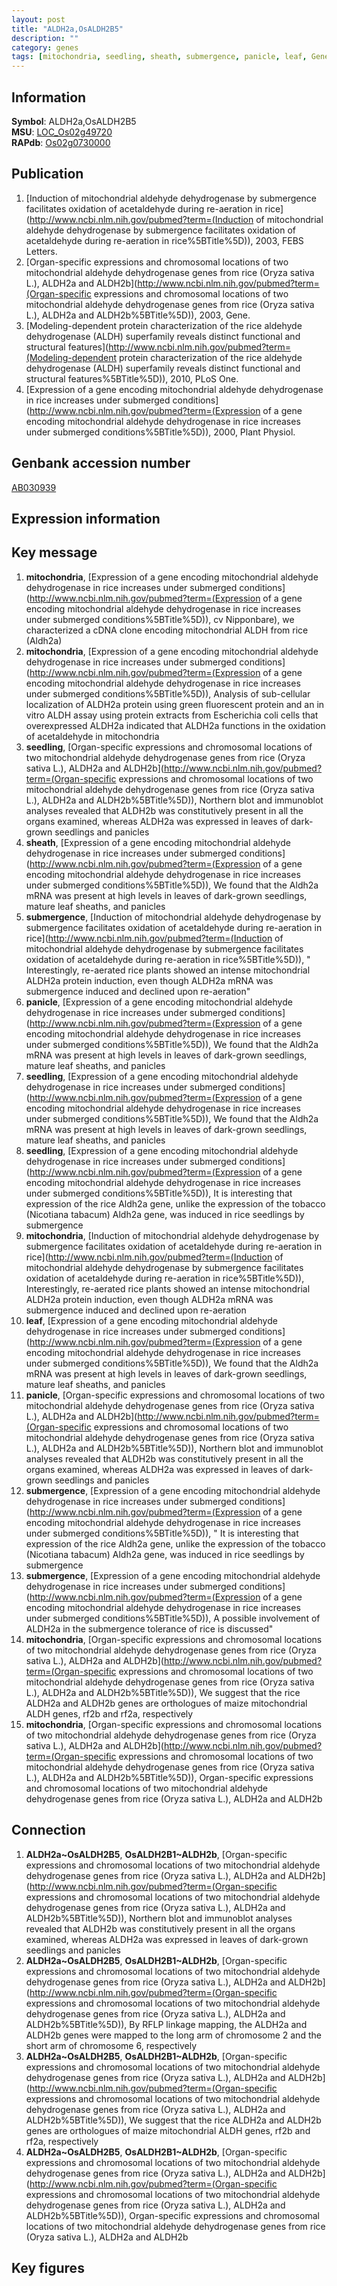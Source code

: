 ```yaml
---
layout: post
title: "ALDH2a,OsALDH2B5"
description: ""
category: genes
tags: [mitochondria, seedling, sheath, submergence, panicle, leaf, Gene]
---
```


## Information
__Symbol__: ALDH2a,OsALDH2B5  
__MSU__: [LOC_Os02g49720](http://rice.plantbiology.msu.edu/cgi-bin/ORF_infopage.cgi?orf=LOC_Os02g49720)  
__RAPdb__: [Os02g0730000](http://rapdb.dna.affrc.go.jp/viewer/gbrowse_details/irgsp1?name=Os02g0730000)  

## Publication
1. [Induction of mitochondrial aldehyde dehydrogenase by submergence facilitates oxidation of acetaldehyde during re-aeration in rice](http://www.ncbi.nlm.nih.gov/pubmed?term=(Induction of mitochondrial aldehyde dehydrogenase by submergence facilitates oxidation of acetaldehyde during re-aeration in rice%5BTitle%5D)), 2003, FEBS Letters.
2. [Organ-specific expressions and chromosomal locations of two mitochondrial aldehyde dehydrogenase genes from rice (Oryza sativa L.), ALDH2a and ALDH2b](http://www.ncbi.nlm.nih.gov/pubmed?term=(Organ-specific expressions and chromosomal locations of two mitochondrial aldehyde dehydrogenase genes from rice (Oryza sativa L.), ALDH2a and ALDH2b%5BTitle%5D)), 2003, Gene.
3. [Modeling-dependent protein characterization of the rice aldehyde dehydrogenase (ALDH) superfamily reveals distinct functional and structural features](http://www.ncbi.nlm.nih.gov/pubmed?term=(Modeling-dependent protein characterization of the rice aldehyde dehydrogenase (ALDH) superfamily reveals distinct functional and structural features%5BTitle%5D)), 2010, PLoS One.
4. [Expression of a gene encoding mitochondrial aldehyde dehydrogenase in rice increases under submerged conditions](http://www.ncbi.nlm.nih.gov/pubmed?term=(Expression of a gene encoding mitochondrial aldehyde dehydrogenase in rice increases under submerged conditions%5BTitle%5D)), 2000, Plant Physiol.

## Genbank accession number
[AB030939](http://www.ncbi.nlm.nih.gov/nuccore/AB030939)

## Expression information

## Key message
1. __mitochondria__, [Expression of a gene encoding mitochondrial aldehyde dehydrogenase in rice increases under submerged conditions](http://www.ncbi.nlm.nih.gov/pubmed?term=(Expression of a gene encoding mitochondrial aldehyde dehydrogenase in rice increases under submerged conditions%5BTitle%5D)),  cv Nipponbare), we characterized a cDNA clone encoding mitochondrial ALDH from rice (Aldh2a)
2. __mitochondria__, [Expression of a gene encoding mitochondrial aldehyde dehydrogenase in rice increases under submerged conditions](http://www.ncbi.nlm.nih.gov/pubmed?term=(Expression of a gene encoding mitochondrial aldehyde dehydrogenase in rice increases under submerged conditions%5BTitle%5D)),  Analysis of sub-cellular localization of ALDH2a protein using green fluorescent protein and an in vitro ALDH assay using protein extracts from Escherichia coli cells that overexpressed ALDH2a indicated that ALDH2a functions in the oxidation of acetaldehyde in mitochondria
3. __seedling__, [Organ-specific expressions and chromosomal locations of two mitochondrial aldehyde dehydrogenase genes from rice (Oryza sativa L.), ALDH2a and ALDH2b](http://www.ncbi.nlm.nih.gov/pubmed?term=(Organ-specific expressions and chromosomal locations of two mitochondrial aldehyde dehydrogenase genes from rice (Oryza sativa L.), ALDH2a and ALDH2b%5BTitle%5D)),  Northern blot and immunoblot analyses revealed that ALDH2b was constitutively present in all the organs examined, whereas ALDH2a was expressed in leaves of dark-grown seedlings and panicles
4. __sheath__, [Expression of a gene encoding mitochondrial aldehyde dehydrogenase in rice increases under submerged conditions](http://www.ncbi.nlm.nih.gov/pubmed?term=(Expression of a gene encoding mitochondrial aldehyde dehydrogenase in rice increases under submerged conditions%5BTitle%5D)),  We found that the Aldh2a mRNA was present at high levels in leaves of dark-grown seedlings, mature leaf sheaths, and panicles
5. __submergence__, [Induction of mitochondrial aldehyde dehydrogenase by submergence facilitates oxidation of acetaldehyde during re-aeration in rice](http://www.ncbi.nlm.nih.gov/pubmed?term=(Induction of mitochondrial aldehyde dehydrogenase by submergence facilitates oxidation of acetaldehyde during re-aeration in rice%5BTitle%5D)), " Interestingly, re-aerated rice plants showed an intense mitochondrial ALDH2a protein induction, even though ALDH2a mRNA was submergence induced and declined upon re-aeration"
6. __panicle__, [Expression of a gene encoding mitochondrial aldehyde dehydrogenase in rice increases under submerged conditions](http://www.ncbi.nlm.nih.gov/pubmed?term=(Expression of a gene encoding mitochondrial aldehyde dehydrogenase in rice increases under submerged conditions%5BTitle%5D)),  We found that the Aldh2a mRNA was present at high levels in leaves of dark-grown seedlings, mature leaf sheaths, and panicles
7. __seedling__, [Expression of a gene encoding mitochondrial aldehyde dehydrogenase in rice increases under submerged conditions](http://www.ncbi.nlm.nih.gov/pubmed?term=(Expression of a gene encoding mitochondrial aldehyde dehydrogenase in rice increases under submerged conditions%5BTitle%5D)),  We found that the Aldh2a mRNA was present at high levels in leaves of dark-grown seedlings, mature leaf sheaths, and panicles
8. __seedling__, [Expression of a gene encoding mitochondrial aldehyde dehydrogenase in rice increases under submerged conditions](http://www.ncbi.nlm.nih.gov/pubmed?term=(Expression of a gene encoding mitochondrial aldehyde dehydrogenase in rice increases under submerged conditions%5BTitle%5D)),  It is interesting that expression of the rice Aldh2a gene, unlike the expression of the tobacco (Nicotiana tabacum) Aldh2a gene, was induced in rice seedlings by submergence
9. __mitochondria__, [Induction of mitochondrial aldehyde dehydrogenase by submergence facilitates oxidation of acetaldehyde during re-aeration in rice](http://www.ncbi.nlm.nih.gov/pubmed?term=(Induction of mitochondrial aldehyde dehydrogenase by submergence facilitates oxidation of acetaldehyde during re-aeration in rice%5BTitle%5D)),  Interestingly, re-aerated rice plants showed an intense mitochondrial ALDH2a protein induction, even though ALDH2a mRNA was submergence induced and declined upon re-aeration
10. __leaf__, [Expression of a gene encoding mitochondrial aldehyde dehydrogenase in rice increases under submerged conditions](http://www.ncbi.nlm.nih.gov/pubmed?term=(Expression of a gene encoding mitochondrial aldehyde dehydrogenase in rice increases under submerged conditions%5BTitle%5D)),  We found that the Aldh2a mRNA was present at high levels in leaves of dark-grown seedlings, mature leaf sheaths, and panicles
11. __panicle__, [Organ-specific expressions and chromosomal locations of two mitochondrial aldehyde dehydrogenase genes from rice (Oryza sativa L.), ALDH2a and ALDH2b](http://www.ncbi.nlm.nih.gov/pubmed?term=(Organ-specific expressions and chromosomal locations of two mitochondrial aldehyde dehydrogenase genes from rice (Oryza sativa L.), ALDH2a and ALDH2b%5BTitle%5D)),  Northern blot and immunoblot analyses revealed that ALDH2b was constitutively present in all the organs examined, whereas ALDH2a was expressed in leaves of dark-grown seedlings and panicles
12. __submergence__, [Expression of a gene encoding mitochondrial aldehyde dehydrogenase in rice increases under submerged conditions](http://www.ncbi.nlm.nih.gov/pubmed?term=(Expression of a gene encoding mitochondrial aldehyde dehydrogenase in rice increases under submerged conditions%5BTitle%5D)), " It is interesting that expression of the rice Aldh2a gene, unlike the expression of the tobacco (Nicotiana tabacum) Aldh2a gene, was induced in rice seedlings by submergence
13. __submergence__, [Expression of a gene encoding mitochondrial aldehyde dehydrogenase in rice increases under submerged conditions](http://www.ncbi.nlm.nih.gov/pubmed?term=(Expression of a gene encoding mitochondrial aldehyde dehydrogenase in rice increases under submerged conditions%5BTitle%5D)),  A possible involvement of ALDH2a in the submergence tolerance of rice is discussed"
14. __mitochondria__, [Organ-specific expressions and chromosomal locations of two mitochondrial aldehyde dehydrogenase genes from rice (Oryza sativa L.), ALDH2a and ALDH2b](http://www.ncbi.nlm.nih.gov/pubmed?term=(Organ-specific expressions and chromosomal locations of two mitochondrial aldehyde dehydrogenase genes from rice (Oryza sativa L.), ALDH2a and ALDH2b%5BTitle%5D)),  We suggest that the rice ALDH2a and ALDH2b genes are orthologues of maize mitochondrial ALDH genes, rf2b and rf2a, respectively
15. __mitochondria__, [Organ-specific expressions and chromosomal locations of two mitochondrial aldehyde dehydrogenase genes from rice (Oryza sativa L.), ALDH2a and ALDH2b](http://www.ncbi.nlm.nih.gov/pubmed?term=(Organ-specific expressions and chromosomal locations of two mitochondrial aldehyde dehydrogenase genes from rice (Oryza sativa L.), ALDH2a and ALDH2b%5BTitle%5D)), Organ-specific expressions and chromosomal locations of two mitochondrial aldehyde dehydrogenase genes from rice (Oryza sativa L.), ALDH2a and ALDH2b

## Connection
1. __ALDH2a~OsALDH2B5__, __OsALDH2B1~ALDH2b__, [Organ-specific expressions and chromosomal locations of two mitochondrial aldehyde dehydrogenase genes from rice (Oryza sativa L.), ALDH2a and ALDH2b](http://www.ncbi.nlm.nih.gov/pubmed?term=(Organ-specific expressions and chromosomal locations of two mitochondrial aldehyde dehydrogenase genes from rice (Oryza sativa L.), ALDH2a and ALDH2b%5BTitle%5D)),  Northern blot and immunoblot analyses revealed that ALDH2b was constitutively present in all the organs examined, whereas ALDH2a was expressed in leaves of dark-grown seedlings and panicles
2. __ALDH2a~OsALDH2B5__, __OsALDH2B1~ALDH2b__, [Organ-specific expressions and chromosomal locations of two mitochondrial aldehyde dehydrogenase genes from rice (Oryza sativa L.), ALDH2a and ALDH2b](http://www.ncbi.nlm.nih.gov/pubmed?term=(Organ-specific expressions and chromosomal locations of two mitochondrial aldehyde dehydrogenase genes from rice (Oryza sativa L.), ALDH2a and ALDH2b%5BTitle%5D)),  By RFLP linkage mapping, the ALDH2a and ALDH2b genes were mapped to the long arm of chromosome 2 and the short arm of chromosome 6, respectively
3. __ALDH2a~OsALDH2B5__, __OsALDH2B1~ALDH2b__, [Organ-specific expressions and chromosomal locations of two mitochondrial aldehyde dehydrogenase genes from rice (Oryza sativa L.), ALDH2a and ALDH2b](http://www.ncbi.nlm.nih.gov/pubmed?term=(Organ-specific expressions and chromosomal locations of two mitochondrial aldehyde dehydrogenase genes from rice (Oryza sativa L.), ALDH2a and ALDH2b%5BTitle%5D)),  We suggest that the rice ALDH2a and ALDH2b genes are orthologues of maize mitochondrial ALDH genes, rf2b and rf2a, respectively
4. __ALDH2a~OsALDH2B5__, __OsALDH2B1~ALDH2b__, [Organ-specific expressions and chromosomal locations of two mitochondrial aldehyde dehydrogenase genes from rice (Oryza sativa L.), ALDH2a and ALDH2b](http://www.ncbi.nlm.nih.gov/pubmed?term=(Organ-specific expressions and chromosomal locations of two mitochondrial aldehyde dehydrogenase genes from rice (Oryza sativa L.), ALDH2a and ALDH2b%5BTitle%5D)), Organ-specific expressions and chromosomal locations of two mitochondrial aldehyde dehydrogenase genes from rice (Oryza sativa L.), ALDH2a and ALDH2b

## Key figures


